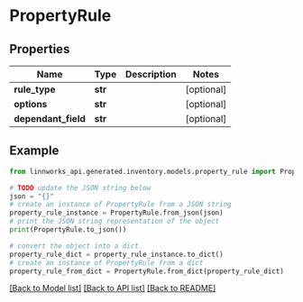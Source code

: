 # PropertyRule


## Properties

Name | Type | Description | Notes
------------ | ------------- | ------------- | -------------
**rule_type** | **str** |  | [optional] 
**options** | **str** |  | [optional] 
**dependant_field** | **str** |  | [optional] 

## Example

```python
from linnworks_api.generated.inventory.models.property_rule import PropertyRule

# TODO update the JSON string below
json = "{}"
# create an instance of PropertyRule from a JSON string
property_rule_instance = PropertyRule.from_json(json)
# print the JSON string representation of the object
print(PropertyRule.to_json())

# convert the object into a dict
property_rule_dict = property_rule_instance.to_dict()
# create an instance of PropertyRule from a dict
property_rule_from_dict = PropertyRule.from_dict(property_rule_dict)
```
[[Back to Model list]](../README.md#documentation-for-models) [[Back to API list]](../README.md#documentation-for-api-endpoints) [[Back to README]](../README.md)


